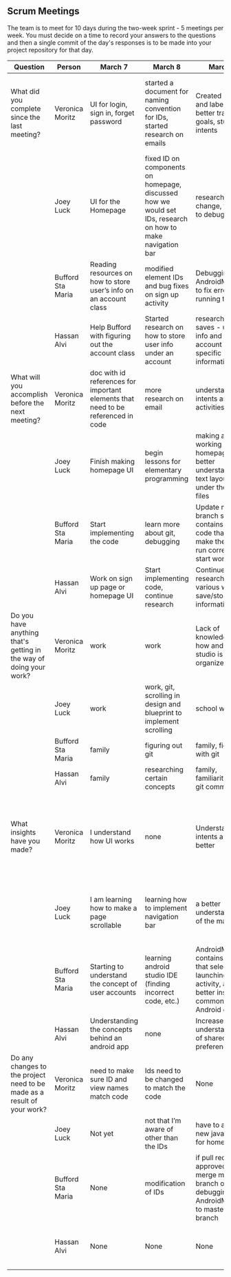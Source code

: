 ## Scrum Meetings
The team is to meet for 10 days during the two-week sprint - 5 meetings per week. You must decide on a time to record your answers to the questions and then a single commit of the day's responses is to be made into your project repository for that day.

Question | Person | March 7 | March 8 | March 9 | March 10 | March 11 | day | day |day | day | day |
------------|---------------------------------------------------------------------|-----|-----|-----|-----|-----|-----|-----|----|-----|-----|                                                              
| What did you complete since the last meeting? | Veronica Moritz | UI for login, sign in, forget password | started a document for naming convention for IDs, started research on emails | Created issues and labels to better track of goals, studied intents | Looked into Firebase, Smart Lock, and Room(recommended database API)and  attempted to connect two activities with an intent | Figured out how to get Firebase into the app, started psuedocode for the Login and Signup Activities with the changes Firebase will cause
|            | Joey Luck | UI for the Homepage | fixed ID on components on homepage, discussed how we would set IDs, research on how to make navigation bar | research, color change, trying to debug | finished homepage UI design, updated IDs, created navigationbar xml | working on homepage java file, made homepage an activity in manifests
|            | Bufford Sta Maria | Reading resources on how to store user’s info on an account class | modified element IDs and bug fixes on sign up activity | Debugging AndroidManifest to fix error on running the app | Helped Joey debug his code so that it launches SignUpActivity | Finished implementing startup activity
|            | Hassan Alvi | Help Bufford with figuring out the account class | Started research on how to store user info under an account | research into saves - user info and other account specific information | More research into saving user info/data/progress | Created forgot username screen/researched emails
| What will you accomplish before the next meeting? | Veronica Moritz | doc with id references for important elements that need to be referenced in code | more research on email | understand intents and activities better | Figure out what’s wrong with my gradle, hopefully can either design and start database or work on code | start implementing and test SignUp
|            | Joey Luck | Finish making homepage UI | begin lessons for elementary programming | making a working homepage, better understand the text layout under the xml files | work on navigation bar | connect navigation bar to homepage
|            | Bufford Sta Maria | Start implementing the code | learn more about git, debugging | Update master branch so that it contains correct code that will make the app run correctly, start working on | work on StartupActivity, cleanup ‘yellow warnings’ on activities | implement a way to transition to sign up page upon launching the app for the first time; otherwise, go to sign in page
|            | Hassan Alvi | Work on sign up page or homepage UI | Start implementing code, continue research | Continue research into various ways to save/store information | Try and implement findings | Create forgot password screen/research emails + begin implementation
| Do you have anything that's getting in the way of doing your work? | Veronica Moritz | work | work | Lack of knowledge of how android studio is organized | bad internet connection | work
|            | Joey Luck | work | work, git, scrolling in design and blueprint to implement scrolling | school work | school work, power outages | work, school, homework
|            | Bufford Sta Maria | family | figuring out git | family, fighting with git | family, book readings from another class | tiredness from daylight savings time change
|            | Hassan Alvi | family | researching certain concepts | family, familiarity with git commands | family, studying for another class | other classes' work
| What insights have you made? | Veronica Moritz | I understand how UI works | none | Understand intents a little better | I don’t understand security | Beginning to learn what’s important when it comes to security and the different ways that apps can use to for signing in, such as anonymous signing, google signing in, and tokens 
|            | Joey Luck | I am learning how to make a page scrollable | learning how to implement navigation bar | a better understanding of the manifests | learned about different layouts, learning about the manifests, learning about the different types of java documents | learned more about the manifests, learned more about the structure of android apps
|            | Bufford Sta Maria | Starting to understand the concept of user accounts | learning android studio IDE (finding incorrect code, etc.) | AndroidManifest contains code that selects the launching activity, and better insight on common Android errors | Android Studio provides activity templates that can be used as starter code or a guide | I learned how to start a new activity, how to create a splash screen, and how to hide action and notification bars
|            | Hassan Alvi | Understanding the concepts behind an android app | none | Increased understanding of shared preferences | gained knowledge of internal storage, this is more complex than I assumed | learned various email related methods
| Do any changes to the project need to be made as a result of your work? | Veronica Moritz | need to make sure ID and view names match code | Ids need to be changed to match the code | None | Probably will be changes, not sure of all of them | Possible
|            | Joey Luck | Not yet | not that I’m aware of other than the IDs | have to add a new java doc for homepage | unsure at the moment | possibly
|            | Bufford Sta Maria | None | modification of IDs | if pull request is approved, then merge my branch on debugging AndroidManifest to master branch | None | my startup branch needs to be merged with master
|            | Hassan Alvi | None | None | None | None | Screens need to be linked to their various buttons (forgot username/password)
